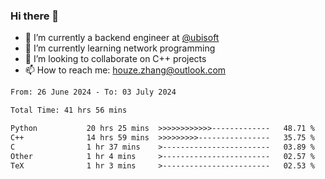 ### Hi there 👋
- 🔭 I’m currently a backend engineer at [@ubisoft](https://github.com/ubisoft)
- 🌱 I’m currently learning network programming
- 👯 I’m looking to collaborate on C++ projects
- 📫 How to reach me: houze.zhang@outlook.com

<!--START_SECTION:waka-->

```txt
From: 26 June 2024 - To: 03 July 2024

Total Time: 41 hrs 56 mins

Python           20 hrs 25 mins  >>>>>>>>>>>>-------------   48.71 %
C++              14 hrs 59 mins  >>>>>>>>>----------------   35.75 %
C                1 hr 37 mins    >------------------------   03.89 %
Other            1 hr 4 mins     >------------------------   02.57 %
TeX              1 hr 3 mins     >------------------------   02.53 %
```

<!--END_SECTION:waka-->
